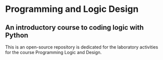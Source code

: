 # Programming and Logic Design
## An introductory course to coding logic with Python

This is an open-source repository is dedicated for the laboratory activities for the course Programming Logic and Design. 

